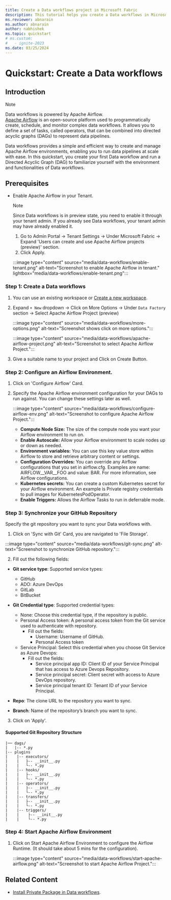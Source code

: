 ```yaml
---
title: Create a Data workflows project in Microsoft Fabric
description: This tutorial helps you create a Data workflows in Microsoft Fabric.
ms.reviewer: abnarain
ms.author: abnarain
author: nabhishek
ms.topic: quickstart
# ms.custom:
#   - ignite-2023
ms.date: 03/25/2024
---
```


# Quickstart: Create a Data workflows

## Introduction

> [!NOTE]
> Data workflows is powered by Apache Airflow. </br> [Apache Airflow](https://airflow.apache.org/) is an open-source platform used to programmatically create, schedule, and monitor complex data workflows. It allows you to define a set of tasks, called operators, that can be combined into directed acyclic graphs (DAGs) to represent data pipelines.

Data workflows provides a simple and efficient way to create and manage Apache Airflow environments, enabling you to run data pipelines at scale with ease. In this quickstart, you create your first Data workflow and run a Directed Acyclic Graph (DAG) to familiarize yourself with the environment and functionalities of Data workflows.

## Prerequisites
* Enable Apache Airflow in your Tenant.
   > [!NOTE]
   > Since Data workflows is in preview state, you need to enable it through your tenant admin. If you already see Data workflows, your tenant admin may have already enabled it.

   1. Go to Admin Portal -> Tenant Settings -> Under Microsoft Fabric -> Expand 'Users can create and use Apache Airflow projects (preview)' section.
   2. Click Apply.

   :::image type="content" source="media/data-workflows/enable-tenant.png" alt-text="Screenshot to enable Apache Airflow in tenant." lightbox="media/data-workflows/enable-tenant.png":::

### Step 1: Create a Data workflows

1. You can use an existing workspace or [Create a new workspace](../get-started/create-workspaces.md).
2. Expand `+ New` dropdown -> Click on More Options -> Under `Data Factory` section -> Select Apache Airflow Project (preview)

   :::image type="content" source="media/data-workflows/more-options.png" alt-text="Screenshot shows click on more options.":::

   :::image type="content" source="media/data-workflows/apache-airflow-project.png" alt-text="Screenshot to select Apache Airflow Project.":::

3. Give a suitable name to your project and Click on Create Button.

### Step 2: Configure an Airflow Environment.

1. Click on 'Configure Airflow' Card.
2. Specify the Apache Airflow environment configuration for your DAGs to run against. You can change these settings later as well.

   :::image type="content" source="media/data-workflows/configure-airflow-env.png" alt-text="Screenshot to configure Apache Airflow Project.":::

   * <strong>Compute Node Size:</strong> The size of the compute node you want your Airflow environment to run on.
   * <strong>Enable Autoscale:</strong> Allow your Airflow environment to scale nodes up or down as needed.
   * <strong>Environment variables:</strong> You can use this key value store within Airflow to store and retrieve arbitrary content or settings.
   * <strong>Configuration Overrides:</strong> You can override any Airflow configurations that you set in airflow.cfg. Examples are name: AIRFLOW__VAR__FOO and value: BAR. For more information, see Airflow configurations.
   * <strong>Kubernetes secrets:</strong> You can create a custom Kubernetes secret for your Airflow environment. An example is Private registry credentials to pull images for KubernetesPodOperator.
   * <strong>Enable Triggers:</strong> Allows the Airflow Tasks to run in deferrable mode.


### Step 3: Synchronize your GitHub Repository

Specify the git repository you want to sync your Data workflows with.

1. Click on 'Sync with Git' Card, you are navigated to 'File Storage'.

:::image type="content" source="media/data-workflows/git-sync.png" alt-text="Screenshot to synchronize GitHub repository.":::

2. Fill out the following fields:

* <strong>Git service type</strong>: Supported service types:
    * GitHub
    * ADO: Azure DevOps
    * GitLab
    * BitBucket

* <strong>Git Credential type</strong>: Supported credential types:
    * None: Choose this credential type, if the repository is public.
    * Personal Access token: A personal access token from the Git service used to authenticate with repository.
      * Fill out the fields:
         * Username: Username of GitHub.
         * Personal Access token
    * Service Principal: Select this credential when you choose Git Service as Azure Devops:
        * Fill out the fields:
            * Service principal app ID: Client ID of your Service Principal that has access to Azure Devops Repository.
            * Service principal secret: Client secret with access to Azure DevOps repository.
            * Service principal tenant ID: Tenant ID of your Service Principal.

* <strong>Repo</strong>: The clone URL to the repository you want to sync.
* <strong>Branch</strong>: Name of the repository’s branch you want to sync.

3. Click on 'Apply'.

#### Supported Git Repository Structure

```
|── dags/
|   |-- *.py
|-- plugins
|    |-- executors/
|    |   ├-- __init__.py
|    |   └-- *.py
|    |-- hooks/
|    |   ├-- __init__.py
|    |   └-- *.py
|    |-- operators/
|    |   ├-- __init__.py
|    |   └-- *.py
|    |-- transfers/
|    |   ├-- __init__.py
|    |   └-- *.py
|    |-- triggers/
|    |    ├-- __init__.py
|    |    └-- *.py
```

### Step 4: Start Apache Airflow Environment

1. Click on Start Apache Airflow Environment to configure the Airflow Runtime. (It should take about 5 mins for the configuration).

   :::image type="content" source="media/data-workflows/start-apache-airflow.png" alt-text="Screenshot to start Apache Airflow Project.":::

## Related Content

* [Install Private Package in Data workflows](data-workflows-install-private-package.md).
